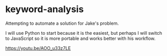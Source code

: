 # keyword-analysis

Attempting to automate a solution for Jake's problem.

I will use Python to start because it is the easiest, but perhaps I will switch to JavaScript so it is more portable and works better with his workflow.

https://youtu.be/AOO_u33z7LE

